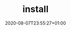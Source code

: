 ---
title: install
description: How to install pypyr & run your first pipeline.
date: 2020-08-07T23:55:27+01:00
lastmod: 2020-08-07T23:55:27+01:00
seo_article_headline: How to install pypyr & run your first pipeline.
seo_description: Install the pypyr task-runner & run your first pipeline in less than a minute. 
seo_is_carousel: true
---